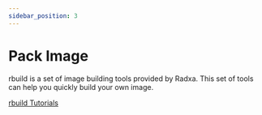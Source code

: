 ```yaml
---
sidebar_position: 3
---
```


# Pack Image

rbuild is a set of image building tools provided by Radxa. This set of tools can help you quickly build your own image.

[rbuild Tutorials](https://github.com/radxa-repo/rbuild/blob/main/docs/SUMMARY)
